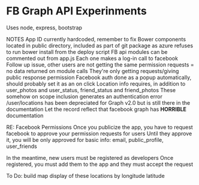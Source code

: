 FB Graph API Experinments
=======

Uses node, express, bootstrap

NOTES
  App ID currently hardcoded, remember to fix
  Bower components located in public directory, included as part of git package as azure refuses to run bower install from the deploy script
  FB api modules can be commented out from app.js
    Each one makes a log-in call to facebook
  Follow up issue, other users are not getting the same permission requests = no data returned on module calls
    They're only getting requests/giving public response permission
  Facebook auth done as a popup automatically, should probably set it as an on click
  Location info requires, in addition to user_photos and user_status, friend_status and friend_photos
    These somehow on scope inclusion generates an authentication error
    /user/locations has been depreciated for Graph v2.0 but is still there in the documentation
      Let the record reflect that facebook graph has **HORRIBLE** documentation

RE: Facebook Permissions
  Once you publicize the app, you have to request facebook to approve your permission requests for users
  Until they approve it, you will be only approved for basic info: email, public_profile, user_friends

  In the meantime, new users must be registered as developers
    Once registered, you must add them to the app and they must accept the request



To Do:
  build map display of these locations by longitude latitude

